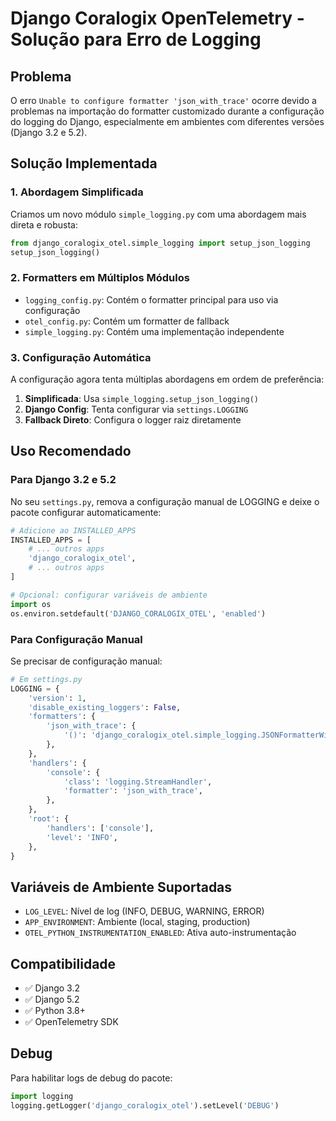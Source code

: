 # Django Coralogix OpenTelemetry - Solução para Erro de Logging

## Problema
O erro `Unable to configure formatter 'json_with_trace'` ocorre devido a problemas na importação do formatter customizado durante a configuração do logging do Django, especialmente em ambientes com diferentes versões (Django 3.2 e 5.2).

## Solução Implementada

### 1. Abordagem Simplificada
Criamos um novo módulo `simple_logging.py` com uma abordagem mais direta e robusta:

```python
from django_coralogix_otel.simple_logging import setup_json_logging
setup_json_logging()
```

### 2. Formatters em Múltiplos Módulos
- `logging_config.py`: Contém o formatter principal para uso via configuração
- `otel_config.py`: Contém um formatter de fallback
- `simple_logging.py`: Contém uma implementação independente

### 3. Configuração Automática
A configuração agora tenta múltiplas abordagens em ordem de preferência:

1. **Simplificada**: Usa `simple_logging.setup_json_logging()`
2. **Django Config**: Tenta configurar via `settings.LOGGING`
3. **Fallback Direto**: Configura o logger raiz diretamente

## Uso Recomendado

### Para Django 3.2 e 5.2
No seu `settings.py`, remova a configuração manual de LOGGING e deixe o pacote configurar automaticamente:

```python
# Adicione ao INSTALLED_APPS
INSTALLED_APPS = [
    # ... outros apps
    'django_coralogix_otel',
    # ... outros apps
]

# Opcional: configurar variáveis de ambiente
import os
os.environ.setdefault('DJANGO_CORALOGIX_OTEL', 'enabled')
```

### Para Configuração Manual
Se precisar de configuração manual:

```python
# Em settings.py
LOGGING = {
    'version': 1,
    'disable_existing_loggers': False,
    'formatters': {
        'json_with_trace': {
            '()': 'django_coralogix_otel.simple_logging.JSONFormatterWithTrace',
        },
    },
    'handlers': {
        'console': {
            'class': 'logging.StreamHandler',
            'formatter': 'json_with_trace',
        },
    },
    'root': {
        'handlers': ['console'],
        'level': 'INFO',
    },
}
```

## Variáveis de Ambiente Suportadas

- `LOG_LEVEL`: Nível de log (INFO, DEBUG, WARNING, ERROR)
- `APP_ENVIRONMENT`: Ambiente (local, staging, production)
- `OTEL_PYTHON_INSTRUMENTATION_ENABLED`: Ativa auto-instrumentação

## Compatibilidade

- ✅ Django 3.2
- ✅ Django 5.2
- ✅ Python 3.8+
- ✅ OpenTelemetry SDK

## Debug

Para habilitar logs de debug do pacote:

```python
import logging
logging.getLogger('django_coralogix_otel').setLevel('DEBUG')
```